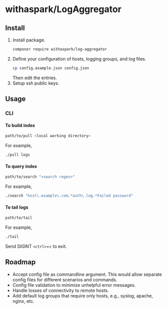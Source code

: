 # withaspark/LogAggregator

## Install

1. Install package.
   ```sh
   composer require withaspark/log-aggregator
   ```
2. Define your configuration of hosts, logging groups, and log files.
   ```sh
   cp config.example.json config.json
   ```
   Then edit the entries.
3. Setup ssh public keys.

## Usage

### CLI

#### To build index

```sh
path/to/pull <local working directory>
```

For example,
```sh
./pull logs
```

#### To query index

```sh
path/to/search "<search regex>"
```

For example,
```sh
./search "host\.example\.com.*auth\.log.*Failed password"
```

#### To tail logs

```sh
path/to/tail
```

For example,
```sh
./tail
```

Send SIGINT `<ctrl>`+`c` to exit.

## Roadmap

* Accept config file as commandline argument. This would allow separate config files for different scenarios and commands.
* Config file validation to minimize unhelpful error messages.
* Handle losses of connectivity to remote hosts.
* Add default log groups that require only hosts, e.g., syslog, apache, nginx, etc.
